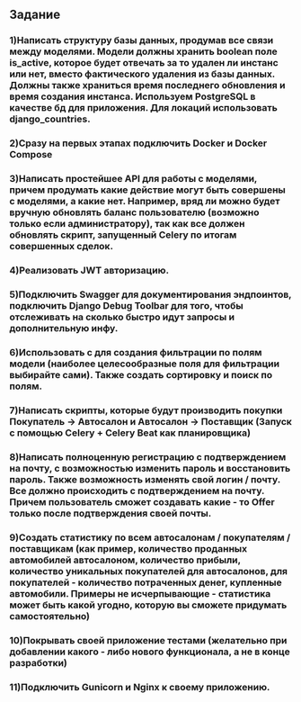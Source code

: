 ## Задание
### 1)Написать структуру базы данных, продумав все связи между моделями. Модели должны хранить boolean поле is_active, которое будет отвечать за то удален ли инстанс или нет, вместо фактического удаления из базы данных. Должны также храниться время последнего обновления и время создания инстанса. Используем PostgreSQL в качестве бд для приложения. Для локаций использовать django_countries.
### 2)Сразу на первых этапах подключить Docker и Docker Compose
### 3)Написать простейшее API для работы с моделями, причем продумать какие действие могут быть совершены с моделями, а какие нет. Например, вряд ли можно будет вручную обновлять баланс пользователю (возможно только если администратору), так как все должен обновлять скрипт, запущенный Celery по итогам совершенных сделок.
### 4)Реализовать JWT авторизацию.
### 5)Подключить Swagger для документирования эндпоинтов, подключить Django Debug Toolbar для того, чтобы отслеживать на сколько быстро идут запросы и дополнительную инфу.
### 6)Использовать c для создания фильтрации по полям модели (наиболее целесообразные поля для фильтрации выбирайте сами). Также создать сортировку и поиск по полям.
### 7)Написать скрипты, которые будут производить покупки Покупатель -> Автосалон и Автосалон -> Поставщик (Запуск с помощью Celery + Celery Beat как планировщика)
### 8)Написать полноценную регистрацию с подтверждением на почту, с возможностью изменить пароль и восстановить пароль. Также возможность изменять свой логин / почту. Все должно происходить с подтверждением на почту. Причем пользователь сможет создавать какие - то Offer только после подтверждения своей почты.
### 9)Создать статистику по всем автосалонам / покупателям / поставщикам (как пример, количество проданных автомобилей автосалоном, количество прибыли, количество уникальных покупателей для автосалонов, для покупателей - количество потраченных денег, купленные автомобили. Примеры не исчерпывающие - статистика может быть какой угодно, которую вы сможете придумать самостоятельно)
### 10)Покрывать своей приложение тестами (желательно при добавлении какого - либо нового функционала, а не в конце разработки)
### 11)Подключить Gunicorn и Nginx к своему приложению.
